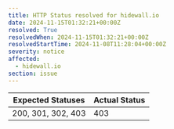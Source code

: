 ```yaml
---
title: HTTP Status resolved for hidewall.io
date: 2024-11-15T01:32:21+00:00Z
resolved: True
resolvedWhen: 2024-11-15T01:32:21+00:00Z
resolvedStartTime: 2024-11-08T11:28:04+00:00Z
severity: notice
affected:
  - hidewall.io
section: issue
---
```


| Expected Statuses | Actual Status  |
|-------------------|----------------|
| 200, 301, 302, 403 | 403 |
